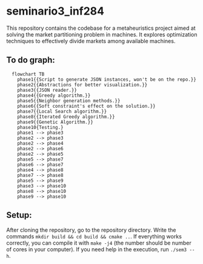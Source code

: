 # seminario3_inf284
This repository contains the codebase for a metaheuristics project aimed at solving the market partitioning problem in machines. It explores optimization techniques to effectively divide markets among available machines.

## To do graph:
```mermaid
  flowchart TB
    phase1{{Script to generate JSON instances, won't be on the repo.}}
    phase2{{Abstractions for better visualization.}}
    phase3{{JSON reader.}}
    phase4{{Greedy algorithm.}}
    phase5{{Neighbor generation methods.}}
    phase6{{Soft constraint's effect on the solution.}}
    phase7{{Local Search algorithm.}}
    phase8{{Iterated Greedy algorithm.}}
    phase9{{Genetic Algorithm.}}
    phase10{Testing.}
    phase1 --> phase3
    phase2 --> phase3
    phase2 --> phase4
    phase2 --> phase6
    phase2 --> phase5
    phase5 --> phase7
    phase6 --> phase7
    phase4 --> phase8
    phase7 --> phase8
    phase5 --> phase9
    phase3 --> phase10
    phase8 --> phase10
    phase9 --> phase10
```

## Setup:
After cloning the repository, go to the repository directory. Write the commands ```mkdir build && cd build && cmake ..```. If everything works correctly, you can compile it with ```make -j4``` (the number should be number of cores in your computer).
If you need help in the execution, run ```./sem3 --h```.

